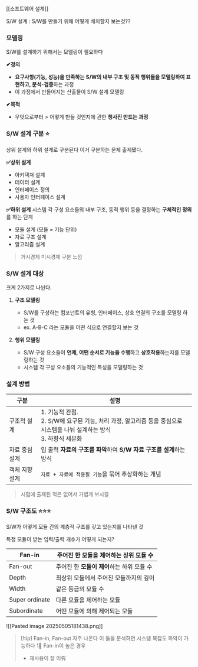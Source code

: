 [[소프트웨어 설계]]

S/W 설계 : S/W를 만들기 위해 어떻게 배치할지 보는것??

### 모델링 
S/W를 설계하기 위해서는 모델링이 필요하다 

**✔정의**
- **요구사항(기능, 성능)을 만족하는** **S/W의 내부 구조 및 동적 행위들을 모델링하여 표현하고, 분석-검증**하는 과정
- 이 과정에서 만들어지는 산출물이 S/W 설계 모델링 

**✔목적** 
- 무엇으로부터 > 어떻게 만들 것인지에 관한 **청사진 만드는 과정**

### S/W 설계 구분 ⭐
상위 설계와 하위 설계로 구분된다
이거 구분하는 문제 출제됐다.

**✅상위 설계** 
- 아키텍쳐 설계 
- 데이터 설계
- 인터페이스 정의 
- 사용자 인터페이스 설계 

**✅하위 설계** 
시스템 각 구성 요소들의 내부 구조, 동적 행위 등을 결정하는 **구체적인 정의**를 하는 단계 
- 모듈 설계 (모듈 = 기능 단위)
- 자료 구조 설계
- 알고리즘 설계

> 거시경제 미시경제 구분 느낌 


### S/W 설계 대상 
크게 2가지로 나뉜다.
1. **구조 모델링**
	- S/W를 구성하는 컴포넌트의 유형, 인터페이스, 상호 연결의 구조를 모델링 하는 것 
	- ex. A-B-C 라는 모듈을 어떤 식으로 연결할지 보는 것 
	 
2. **행위 모델링** 
	- S/W 구성 요소들이 **언제, 어떤 순서로 기능을 수행**하고 **상호작용**하는지를 모델링하는 것 
	- 시스템 각 구성 요소들의 기능적인 특성을 모델링하는 것 
### 설계 방법 


| 구분       | 설명                                                                              |
| -------- | ------------------------------------------------------------------------------- |
| 구조적 설계   | 1. 기능적 관점.<br>2. S/W에 요구된 기능, 처리 과정, 알고리즘 등을 중심으로 시스템을 나눠 설계하는 방식<br>3. 하향식 세분화 |
| 자료 중심 설계 | 입 출력 **자료의 구조를 파악**하여 **S/W 자료 구조를 설계**하는 방식                                    |
| 객체 지향 설계 | `자료 + 자료에 적용될 기능`을 묶어 추상화하는 개념                                                  |
> 시험에 출제된 적은 없어서 가볍게 보시길 

### S/W 구조도 ⭐⭐⭐
S/W가 어떻게 모듈 간의 계층적 구조를 갖고 있는지를 나타낸 것 

특정 모듈이 받는 입력/출력 개수가 어떻게 되는지?

| Fan-in         | 주어진 한 **모듈을 제어**하는 상위 모듈 수 |
| -------------- | -------------------------- |
| Fan-out        | 주어진 한 **모듈이 제어**하는 하위 모듈 수 |
| Depth          | 최상위 모듈에서 주어진 모듈까지의 깊이      |
| Width          | 같은 등급의 모듈 수                |
| Super ordinate | 다른 모듈을 제어하는 모듈             |
| Subordinate    | 어떤 모듈에 의해 제어되는 모듈          |

![[Pasted image 20250505181438.png]]

>[!tip] Fan-in, Fan-out 자주 나온다
>이 둘을 분석하면 시스템 복잡도 파악이 가능하다
>1‍⃣ Fan-in이 높은 경우 
>- 재사용이 잘 이뤄







 
